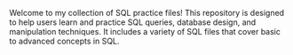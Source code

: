 Welcome to my collection of SQL practice files! This repository is designed to help users learn and practice SQL queries, database design, and manipulation techniques. It includes a variety of SQL files that cover basic to advanced concepts in SQL.
